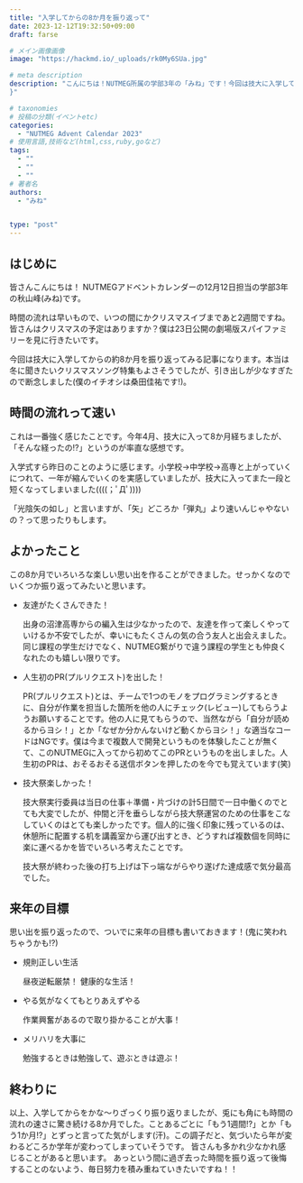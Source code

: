 ```yaml
---
title: "入学してからの8か月を振り返って"
date: 2023-12-12T19:32:50+09:00
draft: farse

# メイン画像画像
image: "https://hackmd.io/_uploads/rk0My6SUa.jpg"

# meta description
description: "こんにちは！NUTMEG所属の学部3年の「みね」です！今回は技大に入学してからの約8か月をざっくり振り返ってみました！
}"

# taxonomies
# 投稿の分類(イベントetc)
categories:
  - "NUTMEG Advent Calendar 2023"
# 使用言語,技術など(html,css,ruby,goなど)
tags:
  - ""
  - ""
  - ""
# 著者名
authors:
  - "みね"


type: "post"
---
```

## はじめに

皆さんこんにちは！
NUTMEGアドベントカレンダーの12月12日担当の学部3年の秋山峰(みね)です。

時間の流れは早いもので、いつの間にかクリスマスイブまであと2週間ですね。皆さんはクリスマスの予定はありますか？僕は23日公開の劇場版スパイファミリーを見に行きたいです。

今回は技大に入学してからの約8か月を振り返ってみる記事になります。本当は冬に聞きたいクリスマスソング特集もよさそうでしたが、引き出しが少なすぎたので断念しました(僕のイチオシは桑田佳祐です!)。

## 時間の流れって速い

これは一番強く感じたことです。今年4月、技大に入って8か月経ちましたが、「そんな経ったの⁉」というのが率直な感想です。

入学式すら昨日のことのように感じます。小学校→中学校→高専と上がっていくにつれて、一年が縮んでいくのを実感していましたが、技大に入ってまた一段と短くなってしまいました((((；ﾟДﾟ))))

「光陰矢の如し」と言いますが、「矢」どころか「弾丸」より速いんじゃやないの？って思ったりもします。

## よかったこと

この8か月でいろいろな楽しい思い出を作ることができました。せっかくなのでいくつか振り返ってみたいと思います。

- 友達がたくさんできた！

  出身の沼津高専からの編入生は少なかったので、友達を作って楽しくやっていけるか不安でしたが、幸いにもたくさんの気の合う友人と出会えました。同じ課程の学生だけでなく、NUTMEG繋がりで違う課程の学生とも仲良くなれたのも嬉しい限りです。

- 人生初のPR(プルリクエスト)を出した！

  PR(プルリクエスト)とは、チームで1つのモノをプログラミングするときに、自分が作業を担当した箇所を他の人にチェック(レビュー)してもらうようお願いすることです。他の人に見てもらうので、当然ながら「自分が読めるからヨシ！」とか「なぜか分かんないけど動くからヨシ！」な適当なコードはNGです。僕は今まで複数人で開発というものを体験したことが無くて、このNUTMEGに入ってから初めてこのPRというものを出しました。人生初のPRは、おそるおそる送信ボタンを押したのを今でも覚えています(笑)

- 技大祭楽しかった！
  
  技大祭実行委員は当日の仕事＋準備・片づけの計5日間で一日中働くのでとても大変でしたが、仲間と汗を垂らしながら技大祭運営のための仕事をこなしていくのはとても楽しかったです。個人的に強く印象に残っているのは、休憩所に配置する机を講義室から運び出すとき、どうすれば複数個を同時に楽に運べるかを皆でいろいろ考えたことです。

  技大祭が終わった後の打ち上げは下っ端ながらやり遂げた達成感で気分最高でした。

## 来年の目標

思い出を振り返ったので、ついでに来年の目標も書いておきます！(鬼に笑われちゃうかも⁉)

- 規則正しい生活

  昼夜逆転厳禁！ 健康的な生活！

- やる気がなくてもとりあえずやる

  作業興奮があるので取り掛かることが大事！

- メリハリを大事に

  勉強するときは勉強して、遊ぶときは遊ぶ！

## 終わりに

以上、入学してからをかな～りざっくり振り返りましたが、兎にも角にも時間の流れの速さに驚き続ける8か月でした。ことあるごとに「もう1週間!?」とか「もう1か月!?」とずっと言ってた気がします(汗)。この調子だと、気づいたら年が変わるどころか学年が変わってしまっていそうです。
皆さんも多かれ少なかれ感じることがあると思います。
あっという間に過ぎ去った時間を振り返って後悔することのないよう、毎日努力を積み重ねていきたいですね！！
